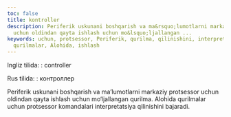 ```yaml
---
toc: false
title: kontroller
description: Periferik uskunani boshqarish va ma&rsquo;lumotlarni markaziy protsessor
  uchun oldindan qayta ishlash uchun mo&lsquo;ljallangan ...
keywords: uchun, protsessor, Periferik, qurilma, qilinishini, interpretatsiya, komandalari,
  qurilmalar, Alohida, ishlash
---
```


Ingliz tilida:
:   controller

Rus tilida:
:   контроллер

Periferik uskunani boshqarish va ma’lumotlarni markaziy protsessor uchun oldindan qayta ishlash uchun mo‘ljallangan qurilma. Alohida qurilmalar uchun protsessor komandalari interpretatsiya qilinishini bajaradi.
